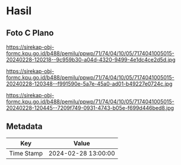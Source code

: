 # Hasil

## Foto C Plano

https://sirekap-obj-formc.kpu.go.id/b488/pemilu/ppwp/71/74/04/10/05/7174041005015-20240228-120218--9c959b30-a04d-4320-9499-4e1dc4ce2d5d.jpg

https://sirekap-obj-formc.kpu.go.id/b488/pemilu/ppwp/71/74/04/10/05/7174041005015-20240228-120348--f991590e-5a7e-45a0-ad01-b49227e0724c.jpg

https://sirekap-obj-formc.kpu.go.id/b488/pemilu/ppwp/71/74/04/10/05/7174041005015-20240228-120445--7209f749-0931-4743-b05e-f699d446bed8.jpg


## Metadata

| Key        | Value               |
| ---------- | ------------------- |
| Time Stamp | 2024-02-28 13:00:00 |



